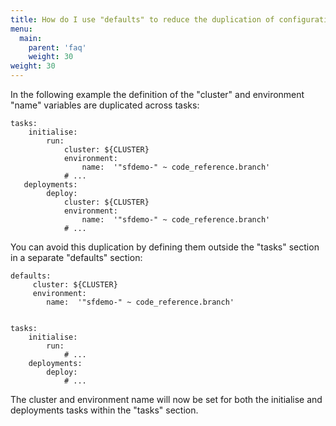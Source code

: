 ```yaml
---
title: How do I use "defaults" to reduce the duplication of configuration?
menu:
  main:
    parent: 'faq'
    weight: 30
weight: 30
---
```

In the following example the definition of the "cluster" and environment "name" variables are duplicated across tasks:

```
tasks:
    initialise:
        run:
            cluster: ${CLUSTER}
            environment:
                name:  '"sfdemo-" ~ code_reference.branch'
            # ...
   deployments:
        deploy:
            cluster: ${CLUSTER}
            environment:
                name:  '"sfdemo-" ~ code_reference.branch'
            # ...
```

You can avoid this duplication by defining them outside the "tasks" section in a separate "defaults" section:

```
defaults:
     cluster: ${CLUSTER}
     environment:
        name:  '"sfdemo-" ~ code_reference.branch'
  
  
tasks:
    initialise:
        run:
            # ...
    deployments:
        deploy:
            # ...
```

The cluster and environment name will now be set for both the initialise and deployments tasks within the "tasks" section.
